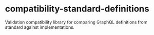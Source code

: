 # compatibility-standard-definitions
Validation compatibility library for comparing GraphQL definitions from standard against implementations.
